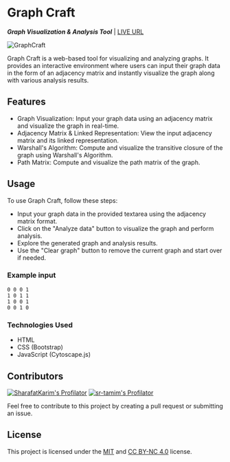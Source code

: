 # Graph Craft
***Graph Visualization & Analysis Tool*** | [LIVE URL](https://sharafat.is-a.dev/GraphCraft/)

![GraphCraft](https://socialify.git.ci/SharafatKarim/GraphCraft/image?description=1&descriptionEditable=Graph%20Visualization%20%26%20Analysis%20Tool&font=Source%20Code%20Pro&forks=1&issues=1&language=1&name=1&pattern=Circuit%20Board&pulls=1&stargazers=1&theme=Auto)

Graph Craft is a web-based tool for visualizing and analyzing graphs. It provides an interactive environment where users can input their graph data in the form of an adjacency matrix and instantly visualize the graph along with various analysis results.


## Features

- Graph Visualization: Input your graph data using an adjacency matrix and visualize the graph in real-time.
- Adjacency Matrix & Linked Representation: View the input adjacency matrix and its linked representation.
- Warshall's Algorithm: Compute and visualize the transitive closure of the graph using Warshall's Algorithm.
- Path Matrix: Compute and visualize the path matrix of the graph.

## Usage

To use Graph Craft, follow these steps:

- Input your graph data in the provided textarea using the adjacency matrix format.
- Click on the "Analyze data" button to visualize the graph and perform analysis.
- Explore the generated graph and analysis results.
- Use the "Clear graph" button to remove the current graph and start over if needed.

### Example input

```
0 0 0 1
1 0 1 1
1 0 0 1
0 0 1 0
```

### Technologies Used

- HTML
- CSS (Bootstrap)
- JavaScript (Cytoscape.js)

## Contributors

[![SharafatKarim's Profilator](https://profilator.deno.dev/SharafatKarim?v=1.0.0.alpha.4)](https://github.com/SharafatKarim)
[![sr-tamim's Profilator](https://profilator.deno.dev/sr-tamim?v=1.0.0.alpha.4)](https://github.com/sr-tamim)

Feel free to contribute to this project by creating a pull request or submitting an issue.

## License

This project is licensed under the [MIT](LICENSE) and [CC BY-NC 4.0](https://creativecommons.org/licenses/by-nc/4.0/) license.
